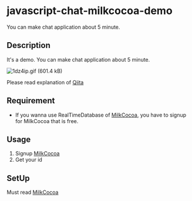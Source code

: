 # javascript-chat-milkcocoa-demo
You can make chat application about 5 minute.

## Description
It's a demo.
You can make chat application about 5 minute.

![1dz4ip.gif (601.4 kB)](https://img.esa.io/uploads/production/attachments/461/2016/11/11/10749/7abda302-0686-4063-95de-878edf7fdebb.gif)

Please read explanation of [Qiita](http://qiita.com/HiromuTsuruta/items/a1e19c5d9c62cb686d1f)

## Requirement
- If you wanna use RealTimeDatabase of [MilkCocoa](https://mlkcca.com/), you have to signup for MilkCocoa that is free.

## Usage

1. Signup [MilkCocoa](https://mlkcca.com/)
2. Get your id

## SetUp

Must read [MilkCocoa](https://mlkcca.com/)
